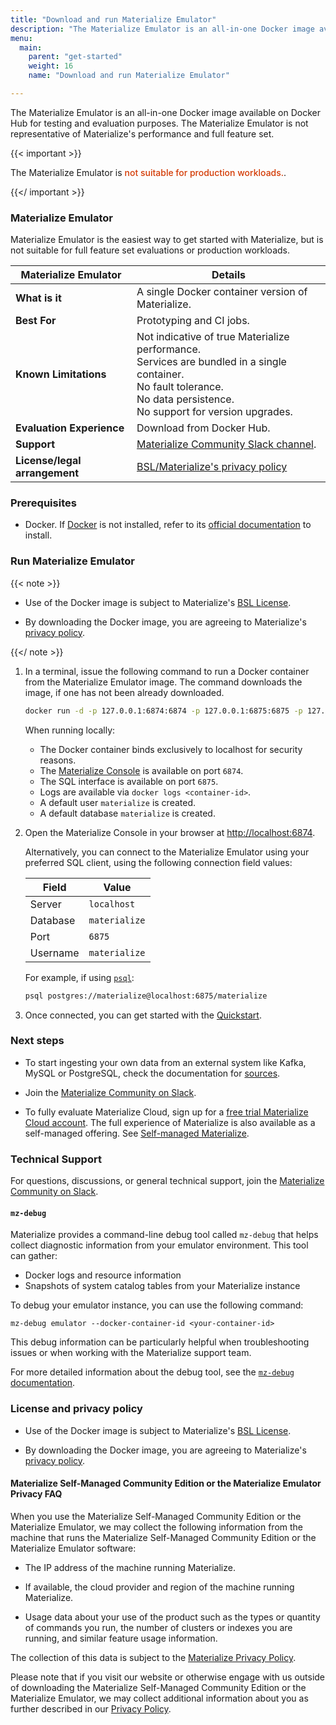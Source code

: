 ```yaml
---
title: "Download and run Materialize Emulator"
description: "The Materialize Emulator is an all-in-one Docker image available on Docker Hub, offering the fastest way to get hands-on experience with Materialize in a local environment."
menu:
  main:
    parent: "get-started"
    weight: 16
    name: "Download and run Materialize Emulator"

---
```


The Materialize Emulator is an all-in-one Docker image available on Docker Hub
for testing and evaluation purposes. The Materialize Emulator is not
representative of Materialize's performance and full feature set.

{{< important >}}

The Materialize Emulator is <redb> not suitable for production workloads.</redb>.

{{</ important >}}

### Materialize Emulator

Materialize Emulator is the easiest way to get started with Materialize, but is
not suitable for full feature set evaluations or production workloads.

| Materialize Emulator              | Details    |
|-----------------------------------|------------|
| **What is it**                    | A single Docker container version of Materialize. |
| **Best For**                       | Prototyping and CI jobs. |
| **Known Limitations**     | Not indicative of true Materialize performance. <br>Services are bundled in a single container. <br>No fault tolerance. <br>No data persistence. <br>No support for version upgrades. |
| **Evaluation Experience**          | Download from Docker Hub. |
| **Support**                        | [Materialize Community Slack channel](https://materialize.com/s/chat).|
| **License/legal arrangement**      | [BSL/Materialize's privacy policy](#license-and-privacy-policy) |

### Prerequisites

- Docker. If [Docker](https://www.docker.com/) is not installed, refer to its
[official documentation](https://docs.docker.com/get-docker/) to install.

### Run Materialize Emulator

{{< note >}}

- Use of the Docker image is subject to Materialize's [BSL License](https://github.com/MaterializeInc/materialize/blob/main/LICENSE).

- By downloading the Docker image, you are agreeing to Materialize's [privacy policy](https://materialize.com/privacy-policy/).

{{</ note >}}

1. In a terminal, issue the following command to run a Docker container from the
   Materialize Emulator image. The command downloads the image, if one has not
   been already downloaded.

   ```sh
   docker run -d -p 127.0.0.1:6874:6874 -p 127.0.0.1:6875:6875 -p 127.0.0.1:6876:6876 materialize/materialized:{{< version >}}
   ```

   When running locally:

   - The Docker container binds exclusively to localhost for security reasons.
   - The [Materialize Console](/console/) is available on port `6874`.
   - The SQL interface is available on port `6875`.
   - Logs are available via `docker logs <container-id>`.
   - A default user `materialize` is created.
   - A default database `materialize` is created.

1. <a name="materialize-emulator-connect-client"></a>

   Open the Materialize Console in your browser at [http://localhost:6874](http://localhost:6874).

   Alternatively, you can connect to the Materialize Emulator using your
   preferred SQL client, using the following connection field values:

   | Field    | Value         |
   |----------|---------------|
   | Server   | `localhost`   |
   | Database | `materialize` |
   | Port     | `6875`        |
   | Username | `materialize` |

   For example, if using [`psql`](/integrations/sql-clients/#psql):

   ```sh
   psql postgres://materialize@localhost:6875/materialize
   ```

1. Once connected, you can get started with the
   [Quickstart](/get-started/quickstart).

### Next steps

- To start ingesting your own data from an external system like Kafka, MySQL or
  PostgreSQL, check the documentation for [sources](/sql/create-source/).

- Join the [Materialize Community on Slack](https://materialize.com/s/chat).

- To fully evaluate Materialize Cloud, sign up for a [free trial Materialize
  Cloud
  account](https://materialize.com/register/?utm_campaign=General&utm_source=documentation).
  The full experience of Materialize is also available as a self-managed
  offering. See [Self-managed Materialize](/self-managed/).

### Technical Support

For questions, discussions, or general technical support, join the [Materialize
Community on Slack](https://materialize.com/s/chat).

#### `mz-debug`

Materialize provides a command-line debug tool called `mz-debug` that helps collect diagnostic information from your emulator environment. This tool can gather:
- Docker logs and resource information
- Snapshots of system catalog tables from your Materialize instance

To debug your emulator instance, you can use the following command:

```console
mz-debug emulator --docker-container-id <your-container-id>
```

This debug information can be particularly helpful when troubleshooting issues or when working with the Materialize support team.

For more detailed information about the debug tool, see the [`mz-debug` documentation](/integrations/mz-debug/).


### License and privacy policy

- Use of the Docker image is subject to Materialize's [BSL
  License](https://github.com/MaterializeInc/materialize/blob/main/LICENSE).

- By downloading the Docker image, you are agreeing to Materialize's
  [privacy policy](https://materialize.com/privacy-policy/).

#### Materialize Self-Managed Community Edition or the Materialize Emulator Privacy FAQ

When you use the Materialize Self-Managed Community Edition or the Materialize Emulator, we may collect the following information from the machine that runs the Materialize Self-Managed Community Edition or the Materialize Emulator software:

- The IP address of the machine running Materialize.

- If available, the cloud provider and region of the machine running
  Materialize.

- Usage data about your use of the product such as the types or quantity of
  commands you run, the number of clusters or indexes you are running, and
  similar feature usage information.

The collection of this data is subject to the [Materialize Privacy Policy](https://materialize.com/privacy-policy/).

Please note that if you visit our website or otherwise engage with us outside of
downloading the Materialize Self-Managed Community Edition or the Materialize
Emulator, we may collect additional information about you as further described
in our [Privacy Policy](https://materialize.com/privacy-policy/).

<style>
red { color: #d33902 }
redb { color: #d33902; font-weight: 500; }
</style>

